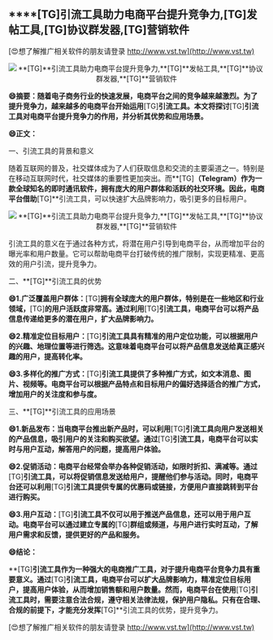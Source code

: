 ## ****[TG]**引流工具助力电商平台提升竞争力,**[TG]**发帖工具,**[TG]**协议群发器,**[TG]**营销软件**

[😍想了解推广相关软件的朋友请登录 http://www.vst.tw](http://www.vst.tw)

 <center><img src="https://vst.tw/MP4/tuiguang/png/1.png" alt="**[TG]**引流工具助力电商平台提升竞争力,**[TG]**发帖工具,**[TG]**协议群发器,**[TG]**营销软件"></center>

**😄摘要：随着电子商务行业的快速发展，电商平台之间的竞争越来越激烈。为了提升竞争力，越来越多的电商平台开始运用**[TG]**引流工具。本文将探讨**[TG]**引流工具对电商平台提升竞争力的作用，并分析其优势和应用场景。**

**😄正文：**

一、引流工具的背景和意义

随着互联网的普及，社交媒体成为了人们获取信息和交流的主要渠道之一。特别是在移动互联网时代，社交媒体的重要性更加突出。而**[TG]**（Telegram）作为一款全球知名的即时通讯软件，拥有庞大的用户群体和活跃的社交环境。因此，电商平台借助**[TG]**引流工具，可以快速扩大品牌影响力，吸引更多的目标用户。

 <center><img src="https://vst.tw/MP4/tuiguang/png/4.png" alt="**[TG]**引流工具助力电商平台提升竞争力,**[TG]**发帖工具,**[TG]**协议群发器,**[TG]**营销软件"></center>

引流工具的意义在于通过各种方式，将潜在用户引导到电商平台，从而增加平台的曝光率和用户数量。它可以帮助电商平台打破传统的推广限制，实现更精准、更高效的用户引流，提升竞争力。

二、**[TG]**引流工具的优势

**😄1.广泛覆盖用户群体：**[TG]**拥有全球庞大的用户群体，特别是在一些地区和行业领域，**[TG]**的用户活跃度非常高。通过利用**[TG]**引流工具，电商平台可以将产品信息传递给更多的潜在用户，扩大品牌影响力。**

**😄2.精准定位目标用户：**[TG]**引流工具具有精准的用户定位功能，可以根据用户的兴趣、地理位置等进行筛选。这意味着电商平台可以将产品信息发送给真正感兴趣的用户，提高转化率。**

**😄3.多样化的推广方式：**[TG]**引流工具提供了多种推广方式，如文本消息、图片、视频等。电商平台可以根据产品特点和目标用户的偏好选择适合的推广方式，增加用户的关注度和参与度。**

三、**[TG]**引流工具的应用场景

**😄1.新品发布：当电商平台推出新产品时，可以利用**[TG]**引流工具向用户发送相关的产品信息，吸引用户的关注和购买欲望。通过**[TG]**引流工具，电商平台可以实时与用户互动，解答用户的问题，提高用户体验。**

**😄2.促销活动：电商平台经常会举办各种促销活动，如限时折扣、满减等。通过**[TG]**引流工具，可以将促销信息发送给用户，提醒他们参与活动。同时，电商平台还可以利用**[TG]**引流工具提供专属的优惠码或链接，方便用户直接跳转到平台进行购买。**

**😄3.用户互动：**[TG]**引流工具不仅可以用于推送产品信息，还可以用于用户互动。电商平台可以通过建立专属的**[TG]**群组或频道，与用户进行实时互动，了解用户需求和反馈，提供更好的产品和服务。**

**😄结论：**

**[TG]**引流工具作为一种强大的电商推广工具，对于提升电商平台竞争力具有重要意义。通过**[TG]**引流工具，电商平台可以扩大品牌影响力，精准定位目标用户，提高用户体验，从而增加销售额和用户数量。然而，电商平台在使用**[TG]**引流工具时，需要注意合法合规，遵守相关法律法规，保护用户隐私。只有在合理、合规的前提下，才能充分发挥**[TG]**引流工具的优势，提升竞争力。

[😍想了解推广相关软件的朋友请登录 http://www.vst.tw](http://www.vst.tw)



